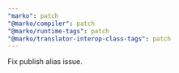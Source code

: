 ```yaml
---
"marko": patch
"@marko/compiler": patch
"@marko/runtime-tags": patch
"@marko/translator-interop-class-tags": patch
---
```


Fix publish alias issue.
